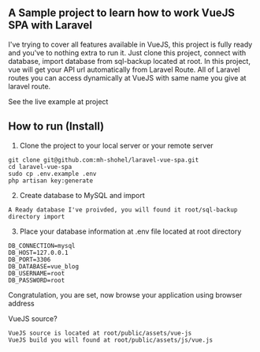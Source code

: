 ## A Sample project to learn how to work VueJS SPA with Laravel

I've trying to cover all features available in VueJS, this project is fully ready and you've to nothing extra to run it. Just clone this project, connect with database, import database from sql-backup located at root. In this project, vue will get your API url automatically from Laravel Route. All of Laravel routes you can access dynamically at VueJS with same name you give at laravel route.

See the live example at project

## How to run (Install)

1. Clone the project to your local server or your remote server

```
git clone git@github.com:mh-shohel/laravel-vue-spa.git
cd laravel-vue-spa
sudo cp .env.example .env
php artisan key:generate
```
2. Create database to MySQL and import
  
```
A Ready database I've proivded, you will found it root/sql-backup directory import
```
3. Place your database information at .env file located at root directory
```
DB_CONNECTION=mysql
DB_HOST=127.0.0.1
DB_PORT=3306
DB_DATABASE=vue_blog
DB_USERNAME=root
DB_PASSWORD=root

```

Congratulation, you are set, now browse your application using browser address

VueJS source?
```
VueJS source is located at root/public/assets/vue-js
VueJS build you will found at root/public/assets/js/vue.js
```